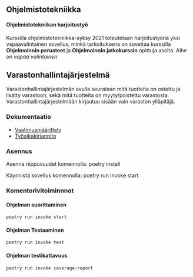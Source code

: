 ## Ohjelmistotekniikka
#### Ohjelmistotekniikan harjoitustyö
Kurssilla ohjelmistotekniikka-syksy 2021 toteutetaan harjoitustyönä yksi vapaavalintainen
sovellus, minkä tarkoituksena on soveltaa kurssilla **Ohjelmoinnin perusteet** ja
**Ohjelmoinnin jatkokurssin** opittuja asoita. 
Aihe on *vapaa valintainen*

## Varastonhallintajärjestelmä
Varastonhallintajärjestelmän avulla seurataan mitä tuotteita on ostettu ja lisätty varastoon, sekä
mitä tuotteita on myyty/poistettu varastosta. Varastonhallintajärjestelmään kirjautuu sisään vain
varaston ylläpitäjä.

### Dokumentaatio
 * [Vaatimusmäärittely](https://github.com/hamidaebadi/ot-harjoitustyo/blob/master/documentation/vaatimusmaarittely.md)
 * [Työaikakirjanpito](https://github.com/hamidaebadi/ot-harjoitustyo/blob/master/documentation/tyoaikakirjanpito.md)


### Asennus
Asenna riippuvuudet komennolla:
    poetry install

Käynnistä sovellus komennolla:
    poetry run invoke start

### Komentorivitoiminnnot
#### Ohjelman suorittaminen
    poetry run invoke start

#### Ohjelman Testaaminen
    poetry run invoke test

#### Ohjelman testikattavuus
    peotry run invoke coverage-report
